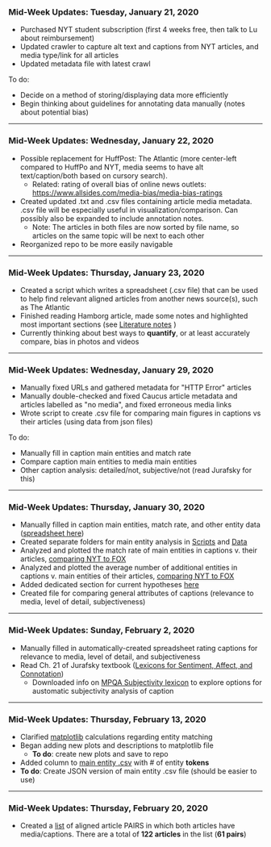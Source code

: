 ###  Mid-Week Updates: Tuesday, January 21, 2020

- Purchased NYT student subscription (first 4 weeks free, then talk to Lu about reimbursement)
- Updated crawler to capture alt text and captions from NYT articles, and media type/link for all articles
- Updated metadata file with latest crawl

To do:
- Decide on a method of storing/displaying data more efficiently
- Begin thinking about guidelines for annotating data manually (notes about potential bias)

---
### Mid-Week Updates: Wednesday, January 22, 2020

- Possible replacement for HuffPost: The Atlantic (more center-left compared to HuffPo and NYT, media seems to have alt text/caption/both based on cursory search).
    - Related: rating of overall bias of online news outlets: https://www.allsides.com/media-bias/media-bias-ratings
- Created updated .txt and .csv files containing article media metadata. .csv file will be especially useful in visualization/comparison. Can possibly also be expanded to include annotation notes.
    - Note: The articles in both files are now sorted by file name, so articles on the same topic will be next to each other
- Reorganized repo to be more easily navigable

---
### Mid-Week Updates: Thursday, January 23, 2020

- Created a script which writes a spreadsheet (.csv file) that can be used to help find relevant aligned articles from another news source(s), such as The Atlantic
- Finished reading Hamborg article, made some notes and highlighted most important sections (see [Literature notes](../Literature/README.md) )
- Currently thinking about best ways to **quantify**, or at least accurately compare, bias in photos and videos

---
### Mid-Week Updates: Wednesday, January 29, 2020

- Manually fixed URLs and gathered metadata for "HTTP Error" articles
- Manually double-checked and fixed Caucus article metadata and articles labelled as "no media", and fixed erroneous media links
- Wrote script to create .csv file for comparing main figures in captions vs their articles (using data from json files)

To do:
- Manually fill in caption main entities and match rate
- Compare caption main entities to media main entities
- Other caption analysis: detailed/not, subjective/not (read Jurafsky for this)

---
### Mid-Week Updates: Thursday, January 30, 2020

- Manually filled in caption main entities, match rate, and other entity data ([spreadsheet here](../Data/processed_data/caption_main_figures_edited.csv))
- Created separate folders for main entity analysis in [Scripts](../Scripts/Main_Entities/) and [Data](../Data/processed_data/Main_Entities/)
- Analyzed and plotted the match rate of main entities in captions v. their articles, [comparing NYT to FOX](../Data/processed_data/Main_Entities/README.md)
- Analyzed and plotted the average number of additional entities in captions v. main entities of their articles, [comparing NYT to FOX](../Data/processed_data/Main_Entities/README.md)
- Added dedicated section for current hypotheses [here](../Data/processed_data/README.md)
- Created file for comparing general attributes of captions (relevance to media, level of detail, subjectiveness)

---
### Mid-Week Updates: Sunday, February 2, 2020

- Manually filled in automatically-created spreadsheet rating captions for relevance to media, level of detail, and subjectiveness
- Read Ch. 21 of Jurafsky textbook ([Lexicons for Sentiment, Affect, and Connotation](https://web.stanford.edu/~jurafsky/slp3/21.pdf))
    - Downloaded info on [MPQA Subjectivity lexicon](../Literature/MPQA_Subjectivity_Lexicon) to explore options for austomatic subjectivity analysis of caption
    
---
### Mid-Week Updates: Thursday, February 13, 2020

- Clarified [matplotlib](../Data/Main_Entities/README.md) calculations regarding entity matching
- Began adding new plots and descriptions to matplotlib file
    - **To do**: create new plots and save to repo
- Added column to [main entity .csv](https://github.com/mirandaday16/mediabias/blob/master/Data/processed_data/Main_Entities/caption_main_figures_edited.csv) with # of entity **tokens**
- **To do**: Create JSON version of main entity .csv file (should be easier to use)
    
---
### Mid-Week Updates: Thursday, February 20, 2020

- Created a [list](https://github.com/mirandaday16/mediabias/blob/master/Data/processed_data/Caption_General_Analysis/aligned_articles_with_captions.csv) of aligned article PAIRS in which both articles have media/captions. There are a total of **122 articles** in the list (**61 pairs**)
